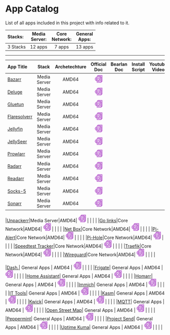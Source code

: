 # App Catalog

List of all apps included in this project with info related to it.

|**Stacks:**          |**Media<br>Server:**|**Core<br>Network:**|**General<br>Apps:**|
|:-------------------|:--------:|:--------:|:--------:|
| 3 Stacks | 12 apps | 7 apps | 13 apps |

---

|App Title|Stack|Archetechture|Official<br>Doc|Bearlan<br>Doc|Install Script|Youtube Video|
|:--------|:---:|:---:|:-------------:|:-------------:|:------------:|:-----------:|
|[Bazarr](https://www.bazarr.media/)|Media Server|AMD64| [![](build/images/docs_icon.png)](https://docs.linuxserver.io/images/docker-bazarr/) |  |  |  |
|[Deluge](https://dev.deluge-torrent.org/)|Media Server|AMD64| [![](build/images/docs_icon.png)](https://docs.linuxserver.io/images/docker-deluge/) |  |  |  |
|[Gluetun](https://github.com/qdm12/gluetun)|Media Server|AMD64| [![](build/images/docs_icon.png)](https://github.com/qdm12/gluetun/blob/master/README.md) |  |  |  |
|[Flaresolverr](https://github.com/FlareSolverr/FlareSolverr)|Media Server|AMD64| [![](build/images/docs_icon.png)](https://github.com/FlareSolverr/FlareSolverr) |  |  |  |
|[Jellyfin](https://jellyfin.org/)|Media Server|AMD64| [![](build/images/docs_icon.png)](https://docs.linuxserver.io/images/docker-jellyfin/) |  |  |  |
|[JellySeer](https://github.com/Fallenbagel/jellyseerr)|Media Server|AMD64| [![](build/images/docs_icon.png)](https://github.com/Fallenbagel/jellyseerr/blob/develop/README.md) |  |  |  |
|[Prowlarr](https://prowlarr.com/)|Media Server|AMD64| [![](build/images/docs_icon.png)](https://docs.linuxserver.io/images/docker-prowlarr/) |  |  |  |
|[Radarr](https://radarr.video/)|Media Server|AMD64| [![](build/images/docs_icon.png)](https://docs.linuxserver.io/images/docker-radarr/) |  |  |  |
|[Readarr](https://readarr.com/)|Media Server|AMD64| [![](build/images/docs_icon.png)](https://docs.linuxserver.io/images/docker-readarr/) |  |  |  |
|[Socks-5](https://github.com/serjs/socks5-server)|Media Server|AMD64| [![](build/images/docs_icon.png)](https://github.com/serjs/socks5-server/blob/master/README.md) |  |  |  |
|[Sonarr](https://sonarr.tv/)|Media Server|AMD64| [![](build/images/docs_icon.png)](https://docs.linuxserver.io/images/docker-sonarr/) |  |  |  |

|[Unpackerr](https://github.com/Unpackerr/unpackerr/blob/main/README.md)|Media Server|AMD64| [![](build/images/docs_icon.png)](https://unpackerr.zip/docs/install/compose) |  |  |  |
|[Go links](https://github.com/airsonic-advanced/airsonic-advanced)|Core Network|AMD64| [![](build/images/docs_icon.png)](https://github.com/linuxserver/docker-airsonic-advanced) |  |  |  |
|[Net Box](https://github.com/airsonic-advanced/airsonic-advanced)|Core Network|AMD64| [![](build/images/docs_icon.png)](https://github.com/linuxserver/docker-airsonic-advanced) |  |  |  |
|[Pi-Alert](https://github.com/airsonic-advanced/airsonic-advanced)|Core Network|AMD64| [![](build/images/docs_icon.png)](https://github.com/linuxserver/docker-airsonic-advanced) |  |  |  |
|[Pi-Hole](https://github.com/airsonic-advanced/airsonic-advanced)|Core Network|AMD64| [![](build/images/docs_icon.png)](https://github.com/linuxserver/docker-airsonic-advanced) |  |  |  |
|[Speedtest Tracker](https://github.com/airsonic-advanced/airsonic-advanced)|Core Network|AMD64| [![](build/images/docs_icon.png)](https://github.com/linuxserver/docker-airsonic-advanced) |  |  |  |
|[Traefik](https://github.com/airsonic-advanced/airsonic-advanced)|Core Network|AMD64| [![](build/images/docs_icon.png)](https://github.com/linuxserver/docker-airsonic-advanced) |  |  |  |
|[Wireguard](https://github.com/airsonic-advanced/airsonic-advanced)|Core Network|AMD64| [![](build/images/docs_icon.png)](https://github.com/linuxserver/docker-airsonic-advanced) |  |  |  |

|[Dash.](https://adguard.com/en/adguard-home/overview.html)| General Apps | AMD64 | [![](build/images/docs_icon.png)](https://github.com/linuxserver/docker-adguardhome-sync#usage) |  |  |  |
|[Frigate](https://adguard.com/en/adguard-home/overview.html)| General Apps | AMD64 | [![](build/images/docs_icon.png)](https://github.com/linuxserver/docker-adguardhome-sync#usage) |  |  |  |
|[Home Assistant](https://adguard.com/en/adguard-home/overview.html)| General Apps | AMD64 | [![](build/images/docs_icon.png)](https://github.com/linuxserver/docker-adguardhome-sync#usage) |  |  |  |
|[Homarr](https://adguard.com/en/adguard-home/overview.html)| General Apps | AMD64 | [![](build/images/docs_icon.png)](https://github.com/linuxserver/docker-adguardhome-sync#usage) |  |  |  |
|[Immich](https://adguard.com/en/adguard-home/overview.html)| General Apps | AMD64 | [![](build/images/docs_icon.png)](https://github.com/linuxserver/docker-adguardhome-sync#usage) |  |  |  |
|[IT Tools](https://adguard.com/en/adguard-home/overview.html)| General Apps | AMD64 | [![](build/images/docs_icon.png)](https://github.com/linuxserver/docker-adguardhome-sync#usage) |  |  |  |
|[Kasm](https://adguard.com/en/adguard-home/overview.html)| General Apps | AMD64 | [![](build/images/docs_icon.png)](https://github.com/linuxserver/docker-adguardhome-sync#usage) |  |  |  |
|[Kwick](https://adguard.com/en/adguard-home/overview.html)| General Apps | AMD64 | [![](build/images/docs_icon.png)](https://github.com/linuxserver/docker-adguardhome-sync#usage) |  |  |  |
|[MQTT](https://adguard.com/en/adguard-home/overview.html)| General Apps | AMD64 | [![](build/images/docs_icon.png)](https://github.com/linuxserver/docker-adguardhome-sync#usage) |  |  |  |
|[Open Street Map](https://adguard.com/en/adguard-home/overview.html)| General Apps | AMD64 | [![](build/images/docs_icon.png)](https://github.com/linuxserver/docker-adguardhome-sync#usage) |  |  |  |
|[Peppermint](https://adguard.com/en/adguard-home/overview.html)| General Apps | AMD64 | [![](build/images/docs_icon.png)](https://github.com/linuxserver/docker-adguardhome-sync#usage) |  |  |  |
|[Project Send](https://adguard.com/en/adguard-home/overview.html)| General Apps | AMD64 | [![](build/images/docs_icon.png)](https://github.com/linuxserver/docker-adguardhome-sync#usage) |  |  |  |
|[Uptime Kuma](https://adguard.com/en/adguard-home/overview.html)| General Apps | AMD64 | [![](build/images/docs_icon.png)](https://github.com/linuxserver/docker-adguardhome-sync#usage) |  |  |  |